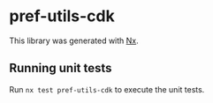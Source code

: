 # pref-utils-cdk

This library was generated with [Nx](https://nx.dev).

## Running unit tests

Run `nx test pref-utils-cdk` to execute the unit tests.

